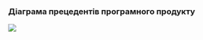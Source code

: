 ### Діаграма прецедентів програмного продукту

![](https://github.com/oleksandrblazhko/ai202-barkar/blob/oleksandrblazhko/ai202-barkar_with_laboratory_work_2/1.3-SoftwareUserRequirements/1.3.3-UseCaseDiagram/UseCase%20Diagram.jpg)
